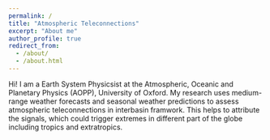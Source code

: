 ```yaml
---
permalink: /
title: "Atmospheric Teleconnections"
excerpt: "About me"
author_profile: true
redirect_from: 
  - /about/
  - /about.html
---
```



Hi! I am a Earth System Physicsist at the Atmospheric, Oceanic and Planetary Physics (AOPP), University of Oxford.  My research uses medium-range weather forecasts and seasonal weather predictions to assess atmospheric teleconnections in interbasin framwork. This helps to attribute the signals, which could trigger extremes in different part of the globe including tropics and extratropics.
